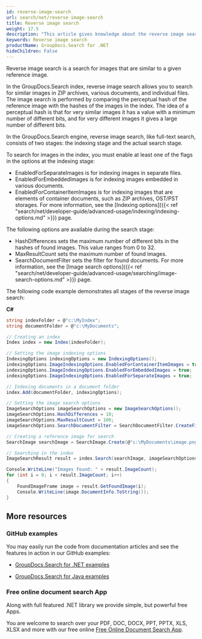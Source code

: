 ```yaml
---
id: reverse-image-search
url: search/net/reverse-image-search
title: Reverse image search
weight: 17.5
description: "This article gives knowledge about the reverse image search, which makes it possible to search for similar images in ZIP archives, various documents, and individual files."
keywords: Reverse image search
productName: GroupDocs.Search for .NET
hideChildren: False
---
```

Reverse image search is a search for images that are similar to a given reference image.

In the GroupDocs.Search index, reverse image search allows you to search for similar images in ZIP archives, various documents, and individual files.
The image search is performed by comparing the perceptual hash of the reference image with the hashes of the images in the index. The idea of ​​a perceptual hash is that for very similar images it has a value with a minimum number of different bits, and for very different images it gives a large number of different bits.

In the GroupDocs.Search engine, reverse image search, like full-text search, consists of two stages: the indexing stage and the actual search stage.

To search for images in the index, you must enable at least one of the flags in the options at the indexing stage:
* EnabledForSeparateImages is for indexing images in separate files.
* EnabledForEmbeddedImages is for indexing images embedded in various documents.
* EnabledForContainerItemImages is for indexing images that are elements of container documents, such as ZIP archives, OST/PST storages.
For more information, see the [Indexing options]({{< ref "search/net/developer-guide/advanced-usage/indexing/indexing-options.md" >}}) page.

The following options are available during the search stage:
* HashDifferences sets the maximum number of different bits in the hashes of found images. This value ranges from 0 to 32.
* MaxResultCount sets the maximum number of found images.
* SearchDocumentFilter sets the filter for found documents.
For more information, see the [Image search options]({{< ref "search/net/developer-guide/advanced-usage/searching/image-search-options.md" >}}) page.

The following code example demonstrates all stages of the reverse image search:

**C#**

```csharp
string indexFolder = @"c:\MyIndex";
string documentFolder = @"c:\MyDocuments";

// Creating an index
Index index = new Index(indexFolder);

// Setting the image indexing options
IndexingOptions indexingOptions = new IndexingOptions();
indexingOptions.ImageIndexingOptions.EnabledForContainerItemImages = true;
indexingOptions.ImageIndexingOptions.EnabledForEmbeddedImages = true;
indexingOptions.ImageIndexingOptions.EnabledForSeparateImages = true;

// Indexing documents in a document folder
index.Add(documentFolder, indexingOptions);

// Setting the image search options
ImageSearchOptions imageSearchOptions = new ImageSearchOptions();
imageSearchOptions.HashDifferences = 10;
imageSearchOptions.MaxResultCount = 100;
imageSearchOptions.SearchDocumentFilter = SearchDocumentFilter.CreateFileExtension(".zip", ".png", ".jpg");

// Creating a reference image for search
SearchImage searchImage = SearchImage.Create(@"c:\MyDocuments\image.png");

// Searching in the index
ImageSearchResult result = index.Search(searchImage, imageSearchOptions);

Console.WriteLine("Images found: " + result.ImageCount);
for (int i = 0; i < result.ImageCount; i++)
{
    FoundImageFrame image = result.GetFoundImage(i);
    Console.WriteLine(image.DocumentInfo.ToString());
}
```

## More resources

### GitHub examples

You may easily run the code from documentation articles and see the features in action in our GitHub examples:

*   [GroupDocs.Search for .NET examples](https://github.com/groupdocs-search/GroupDocs.Search-for-.NET)
    
*   [GroupDocs.Search for Java examples](https://github.com/groupdocs-search/GroupDocs.Search-for-Java)
    

### Free online document search App

Along with full featured .NET library we provide simple, but powerful free Apps.

You are welcome to search over your PDF, DOC, DOCX, PPT, PPTX, XLS, XLSX and more with our free online [Free Online Document Search App](https://products.groupdocs.app/search).
